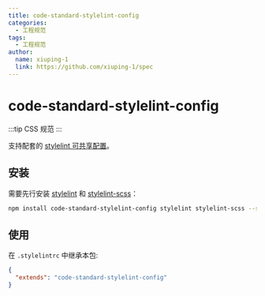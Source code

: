```yaml
---
title: code-standard-stylelint-config
categories:
  - 工程规范
tags:
  - 工程规范
author:
  name: xiuping-1
  link: https://github.com/xiuping-1/spec
---
```


# code-standard-stylelint-config

:::tip
CSS 规范
:::

支持配套的 [stylelint 可共享配置](https://stylelint.io/user-guide/configure)。

## 安装

需要先行安装 [stylelint](https://www.npmjs.com/package/stylelint) 和 [stylelint-scss](https://www.npmjs.com/package/stylelint-scss)：

```bash
npm install code-standard-stylelint-config stylelint stylelint-scss --save-dev
```

## 使用

在 `.stylelintrc` 中继承本包:

```json
{
  "extends": "code-standard-stylelint-config"
}
```
